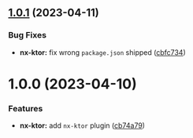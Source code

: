 ## [1.0.1](https://github.com/tinesoft/nxrocks/compare/nx-ktor/v1.0.0...nx-ktor/v1.0.1) (2023-04-11)


### Bug Fixes

* **nx-ktor:** fix wrong `package.json` shipped ([cbfc734](https://github.com/tinesoft/nxrocks/commit/cbfc734762fee85e13583f2975eae720a371c9fd))

# 1.0.0 (2023-04-10)


### Features

* **nx-ktor:** add `nx-ktor` plugin ([cb74a79](https://github.com/tinesoft/nxrocks/commit/cb74a79d23a79b1eda79c2555d092d8151cf7e49))
